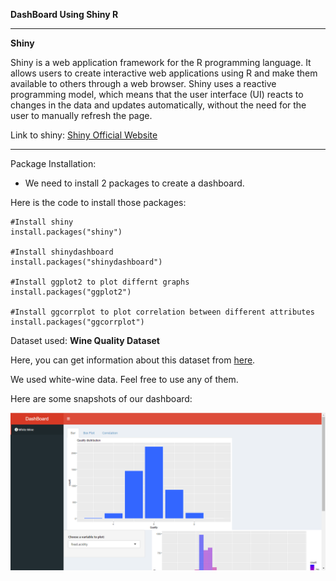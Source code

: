 **DashBoard Using Shiny R**


---
**Shiny**

Shiny is a web application framework for the R programming language. It allows users to create interactive web applications using R and make them available to others through a web browser. Shiny uses a reactive programming model, which means that the user interface (UI) reacts to changes in the data and updates automatically, without the need for the user to manually refresh the page.

Link to shiny: [Shiny Official Website](https://shiny.rstudio.com/)


---


Package Installation:

- We need to install 2 packages to create a dashboard.

Here is the code to install those packages:

```
#Install shiny
install.packages("shiny")

#Install shinydashboard
install.packages("shinydashboard")

#Install ggplot2 to plot differnt graphs
install.packages("ggplot2")

#Install ggcorrplot to plot correlation between different attributes
install.packages("ggcorrplot")

```
Dataset used: **Wine Quality Dataset** 

Here, you can get information about this dataset from [here](https://archive.ics.uci.edu/ml/datasets/wine+quality).

We used white-wine data. Feel free to use any of them.

Here are some snapshots of our dashboard:

![Screenshot](Capture.PNG)

